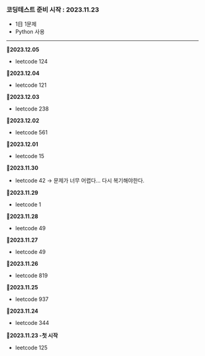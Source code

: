 ### 코딩테스트 준비 시작 : 2023.11.23
- 1日 1문제
- Python 사용

---
**📌2023.12.05**
- leetcode 124

**📌2023.12.04**
- leetcode 121

**📌2023.12.03**
- leetcode 238

**📌2023.12.02**
- leetcode 561

**📌2023.12.01**
- leetcode 15

**📌2023.11.30**
- leetcode 42 → 문제가 너무 어렵다... 다시 복기해야한다.

**📌2023.11.29**
- leetcode 1

**📌2023.11.28**
- leetcode 49

**📌2023.11.27**
- leetcode 49

**📌2023.11.26**
- leetcode 819

**📌2023.11.25**
- leetcode 937

**📌2023.11.24**
- leetcode 344

**📌2023.11.23 -첫 시작**
- leetcode 125
